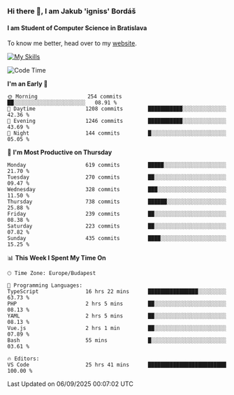 ### Hi there 👋, I am Jakub 'igniss' Bordáš

#### I am Student of Computer Science in Bratislava
To know me better, head over to my [website](https://bordas.sk).

[![My Skills](https://skillicons.dev/icons?i=js,typescript,html,css,figma,svelte,vue,next,postgresql,nest,express,nodejs)](https://bordas.sk)


<!--START_SECTION:waka-->
![Code Time](http://img.shields.io/badge/Code%20Time-2%2C106%20hrs%202%20mins-blue)

**I'm an Early 🐤** 

```text
🌞 Morning                254 commits         ██░░░░░░░░░░░░░░░░░░░░░░░   08.91 % 
🌆 Daytime                1208 commits        ███████████░░░░░░░░░░░░░░   42.36 % 
🌃 Evening                1246 commits        ███████████░░░░░░░░░░░░░░   43.69 % 
🌙 Night                  144 commits         █░░░░░░░░░░░░░░░░░░░░░░░░   05.05 % 
```
📅 **I'm Most Productive on Thursday** 

```text
Monday                   619 commits         █████░░░░░░░░░░░░░░░░░░░░   21.70 % 
Tuesday                  270 commits         ██░░░░░░░░░░░░░░░░░░░░░░░   09.47 % 
Wednesday                328 commits         ███░░░░░░░░░░░░░░░░░░░░░░   11.50 % 
Thursday                 738 commits         ██████░░░░░░░░░░░░░░░░░░░   25.88 % 
Friday                   239 commits         ██░░░░░░░░░░░░░░░░░░░░░░░   08.38 % 
Saturday                 223 commits         ██░░░░░░░░░░░░░░░░░░░░░░░   07.82 % 
Sunday                   435 commits         ████░░░░░░░░░░░░░░░░░░░░░   15.25 % 
```


📊 **This Week I Spent My Time On** 

```text
🕑︎ Time Zone: Europe/Budapest

💬 Programming Languages: 
TypeScript               16 hrs 22 mins      ████████████████░░░░░░░░░   63.73 % 
PHP                      2 hrs 5 mins        ██░░░░░░░░░░░░░░░░░░░░░░░   08.13 % 
YAML                     2 hrs 5 mins        ██░░░░░░░░░░░░░░░░░░░░░░░   08.13 % 
Vue.js                   2 hrs 1 min         ██░░░░░░░░░░░░░░░░░░░░░░░   07.89 % 
Bash                     55 mins             █░░░░░░░░░░░░░░░░░░░░░░░░   03.61 % 

🔥 Editors: 
VS Code                  25 hrs 41 mins      █████████████████████████   100.00 % 
```


 Last Updated on 06/09/2025 00:07:02 UTC
<!--END_SECTION:waka-->
